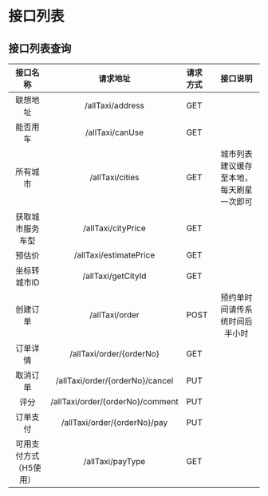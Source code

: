 # 接口列表

## 接口列表查询

| 接口名称 | 请求地址 | 请求方式 | 接口说明 |
| :---: | :---: | :--- | :---: |
| 联想地址 | /allTaxi/address | GET |   |
| 能否用车 | /allTaxi/canUse | GET |   |
| 所有城市 | /allTaxi/cities | GET | 城市列表建议缓存至本地，每天刷星一次即可 |
| 获取城市服务车型 | /allTaxi/cityPrice | GET |   |
| 预估价 | /allTaxi/estimatePrice | GET |   |
| 坐标转城市ID | /allTaxi/getCityId | GET |   |
| 创建订单 | /allTaxi/order | POST | 预约单时间请传系统时间后半小时  |
| 订单详情 | /allTaxi/order/{orderNo} | GET |   |
| 取消订单 | /allTaxi/order/{orderNo}/cancel | PUT |   |
| 评分 | /allTaxi/order/{orderNo}/comment | PUT |   |
| 订单支付 | /allTaxi/order/{orderNo}/pay | PUT |   |
| 可用支付方式（H5使用） | /allTaxi/payType | GET |   |




